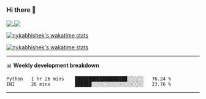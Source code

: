 ### Hi there 👋

<!-- Reference: https://github.com/anuraghazra/github-readme-stats -->


<a href="https://github.com/nykabhishek/">
  <img align="center" src="https://github-readme-stats.vercel.app/api?username=nykabhishek&count_private=true&show_icons=true&hide=contribs" />
</a>

<a href="https://github.com/nykabhishek/">
  <img align="center" src="https://github-readme-stats.vercel.app/api/top-langs/?username=nykabhishek&langs_count=6&layout=compact&hide=javascript,html" />
</a>

[![nykabhishek's wakatime stats](https://github-readme-stats.vercel.app/api/wakatime?username=nykabhishek)](https://github.com/nykabhishek/)


[![nykabhishek's wakatime stats](https://github-readme-stats.vercel.app/api/wakatime?username=Nathan13888)](https://github.com/nykabhishek/)
<!-- https://github-readme-stats.vercel.app/api/wakatime?username= -->

<!-- [![Readme Card](https://github-readme-stats.vercel.app/api/pin/?username=nykabhishek&repo=nykabhishek)](https://github.com/nykabhishek/nykabhishek) -->

-------
📊 **Weekly development breakdown**
<!--START_SECTION:waka-->
```text
Python   1 hr 26 mins    ███████████████████░░░░░░   76.24 % 
INI      26 mins         ██████░░░░░░░░░░░░░░░░░░░   23.76 % 
```
<!--END_SECTION:waka-->
-------

<!--
**nykabhishek/nykabhishek** is a ✨ _special_ ✨ repository because its `README.md` (this file) appears on your GitHub profile.

Here are some ideas to get you started:

- 🔭 I’m currently working on ...
- 🌱 I’m currently learning ...
- 👯 I’m looking to collaborate on ...
- 🤔 I’m looking for help with ...
- 💬 Ask me about ...
- 📫 How to reach me: ...
- 😄 Pronouns: ...
- ⚡ Fun fact: ...
-->

